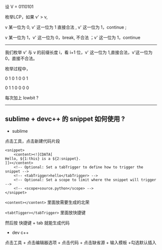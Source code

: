 设 V = 0110101

枚举LCP，如果 v' > v, 

v 某一位为 0, v' 这一位为 1 直接合法 , v' 这一位为 1，continue ;

v 某一位为 1，v' 这一位为 0，break, 不合法 ；v' 这一位为 1，continue

---

我们枚举 v' 与 v 的前缀长度 i，看 i+1 位，v' 这一位为 1,直接合法，v'这一位为 0，直接不合法。

枚举过程中，

0 1 0 1 0 0 1

0 1 1 0 0 0 0 

每次加上 lowbit ?

---

## sublime + devc++ 的 snippet 如何使用 ?

- sublime

点击工具，点击新建代码片段

```textile
<snippet>
    <content><![CDATA[
Hello, ${1:this} is a ${2:snippet}.
]]></content>
    <!-- Optional: Set a tabTrigger to define how to trigger the snippet -->
    <!-- <tabTrigger>hello</tabTrigger> -->
    <!-- Optional: Set a scope to limit where the snippet will trigger -->
    <!-- <scope>source.python</scope> -->
</snippet>
```

`<content></content>` 里面放需要生成的北荣

`<tabtTigger></tabTrigger>`  里面放快捷键

然后按 快捷键 + tab 就能生成代码

- dev c++

点击工具 + 点击编辑器选项 + 点击代码 + 点击缺省源 + 输入模板 +勾选默认插入
